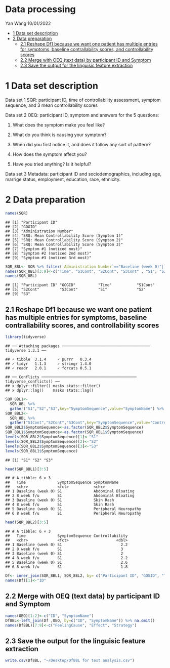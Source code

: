 Data processing
================
Yan Wang
10/01/2022

-   [1 Data set description](#data-set-description)
-   [2 Data preparation](#data-preparation)
    -   [2.1 Reshape Df1 because we want one patient has multiple
        entries for symptoms, baseline contrallability scores, and
        controllability
        scores](#reshape-df1-because-we-want-one-patient-has-multiple-entries-for-symptoms-baseline-contrallability-scores-and-controllability-scores)
    -   [2.2 Merge with OEQ (text data) by participant ID and
        Symptom](#merge-with-oeq-text-data-by-participant-id-and-symptom)
    -   [2.3 Save the output for the linguisic feature
        extraction](#save-the-output-for-the-linguisic-feature-extraction)

# 1 Data set description

Data set 1 SQR: participant ID, time of controllability assessment,
symptom sequence, and 3 mean controllability scores

Data set 2 OEQ: participant ID, symptom and answers for the 5 questions:

1.  What does the symptom make you feel like?

2.  What do you think is causing your symptom?

3.  When did you first notice it, and does it follow any sort of
    pattern?

4.  How does the symptom affect you?

5.  Have you tried anything? Is it helpful?

Data set 3 Metadata: participant ID and sociodemographics, including
age, marrige status, employment, education, race, ethnicity.

# 2 Data preparation

``` r
names(SQR)
```

    ## [1] "Participant ID"                             
    ## [2] "GOGID"                                      
    ## [3] "Administration Number"                      
    ## [4] "SRQ: Mean Controllability Score (Symptom 1)"
    ## [5] "SRQ: Mean Controllability Score (Symptom 2)"
    ## [6] "SRQ: Mean Controllability Score (Symptom 3)"
    ## [7] "Symptom #1 (noticed most)"                  
    ## [8] "Symptom #2 (noticed 2nd most)"              
    ## [9] "Symptom #3 (noticed 3rd most)"

``` r
SQR_8BL<- SQR %>% filter(`Administration Number`=="Baseline (week 0)"|`Administration Number`== "8 week f/u")
names(SQR_8BL)[3:9]<-c("Time", "S1Cont", "S2Cont", "S3Cont" , "S1", "S2", "S3")
names(SQR_8BL)
```

    ## [1] "Participant ID" "GOGID"          "Time"           "S1Cont"        
    ## [5] "S2Cont"         "S3Cont"         "S1"             "S2"            
    ## [9] "S3"

## 2.1 Reshape Df1 because we want one patient has multiple entries for symptoms, baseline contrallability scores, and controllability scores

``` r
library(tidyverse)
```

    ## ── Attaching packages ─────────────────────────────────────── tidyverse 1.3.1 ──

    ## ✓ tibble  3.1.4     ✓ purrr   0.3.4
    ## ✓ tidyr   1.1.3     ✓ stringr 1.4.0
    ## ✓ readr   2.0.1     ✓ forcats 0.5.1

    ## ── Conflicts ────────────────────────────────────────── tidyverse_conflicts() ──
    ## x dplyr::filter() masks stats::filter()
    ## x dplyr::lag()    masks stats::lag()

``` r
SQR_8BL1<-
  SQR_8BL %>%
  gather("S1","S2","S3",key="SymptomSequence",value="SymptomName") %>% select(-c(4:6))
SQR_8BL2<-
  SQR_8BL %>%
  gather("S1Cont","S2Cont","S3Cont",key="SymptomSequence",value="Controllability") %>% select(-c(4:6))
SQR_8BL2$SymptomSequence<-as.factor(SQR_8BL2$SymptomSequence)
SQR_8BL1$SymptomSequence<-as.factor(SQR_8BL1$SymptomSequence)
levels(SQR_8BL2$SymptomSequence)[1]<-"S1"
levels(SQR_8BL2$SymptomSequence)[2]<-"S2"
levels(SQR_8BL2$SymptomSequence)[3]<-"S3"
levels(SQR_8BL1$SymptomSequence)
```

    ## [1] "S1" "S2" "S3"

``` r
head(SQR_8BL1)[3:5]
```

    ## # A tibble: 6 × 3
    ##   Time              SymptomSequence SymptomName          
    ##   <chr>             <fct>           <chr>                
    ## 1 Baseline (week 0) S1              Abdominal Bloating   
    ## 2 8 week f/u        S1              Abdominal Bloating   
    ## 3 Baseline (week 0) S1              Skin Rash            
    ## 4 8 week f/u        S1              Skin Rash            
    ## 5 Baseline (week 0) S1              Peripheral Neuropathy
    ## 6 8 week f/u        S1              Peripheral Neuropathy

``` r
head(SQR_8BL2)[3:5]
```

    ## # A tibble: 6 × 3
    ##   Time              SymptomSequence Controllability
    ##   <chr>             <fct>                     <dbl>
    ## 1 Baseline (week 0) S1                          2.2
    ## 2 8 week f/u        S1                          3  
    ## 3 Baseline (week 0) S1                          2  
    ## 4 8 week f/u        S1                          2.2
    ## 5 Baseline (week 0) S1                          2.6
    ## 6 8 week f/u        S1                          1.8

``` r
Df<- inner_join(SQR_8BL1, SQR_8BL2, by= c("Participant ID", "GOGID", "Time", "SymptomSequence")) %>% na.omit()
names(Df)[1]<-"ID"
```

## 2.2 Merge with OEQ (text data) by participant ID and Symptom

``` r
names(OEQ)[1:2]<-c("ID", "SymptomName")
Df8BL<-left_join(Df ,OEQ, by=c("ID", "SymptomName")) %>% na.omit()
names(Df8BL)[7:9]<-c("FeelingCause", "Effect", "Strategy")
```

## 2.3 Save the output for the linguisic feature extraction

``` r
write.csv(Df8BL, "~/Desktop/Df8BL for text analysis.csv")
```
